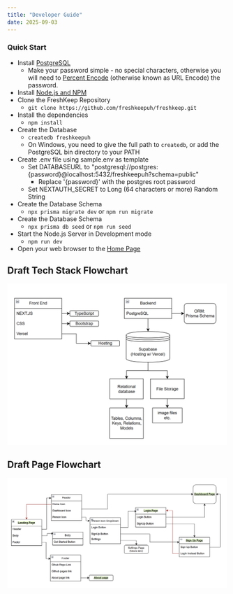 ```yaml
---
title: "Developer Guide"
date: 2025-09-03
---
```

### Quick Start
* Install [PostgreSQL](https://www.postgresql.org/download/)
  * Make your password simple - no special characters, otherwise you will need to [Percent Encode](https://developer.mozilla.org/en-US/docs/Glossary/Percent-encoding) (otherwise known as URL Encode) the password.
* Install [Node.js and NPM](https://nodejs.org/en/download/)
* Clone the FreshKeep Repository
  * `git clone https://github.com/freshkeepuh/freshkeep.git`
* Install the dependencies
  * `npm install`
* Create the Database
  * `createdb freshkeepuh`
  * On Windows, you need to give the full path to `createdb`, or add the PostgreSQL bin directory to your PATH
* Create .env file using sample.env as template
  * Set DATABASEURL to "postgresql://postgres:{password}@localhost:5432/freshkeepuh?schema=public"
    * Replace '{password}' with the postgres root password
  * Set NEXTAUTH_SECRET to Long (64 characters or more) Random String
* Create the Database Schema
  * `npx prisma migrate dev` or `npm run migrate`
* Create the Database Schema
  * `npx prisma db seed` or `npm run seed`
* Start the Node.js Server in Development mode
  * `npm run dev`
* Open your web browser to the [Home Page](http://localhost:3000)

## Draft Tech Stack Flowchart

<img src="images/devGuide/draft-tech-stack-flow-chart.png" alt="Tech Stack Flowchart">

## Draft Page Flowchart
<img src="images/devGuide/draft-page-flow-chart.png" alt="Page Flow Chart">

